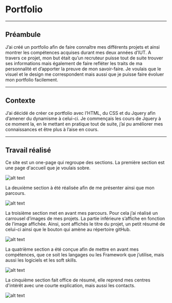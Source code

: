 # Portfolio

***
## Préambule 
J’ai créé un portfolio afin de faire connaître mes différents projets et ainsi montrer les compétences acquises durant mes deux années d’IUT. A travers ce projet, mon but était qu’un recruteur puisse tout de suite trouver ses informations mais également de faire refléter les traits de ma personnalité et d’apporter la preuve de mon savoir-faire. Je voulais que le visuel et le design me correspondent mais aussi que je puisse faire évoluer mon portfolio facilement.

***
## Contexte
J’ai décidé de créer ce portfolio avec l’HTML, du CSS et du Jquery afin d’amener du dynamisme à celui-ci. Je commençais les cours de Jquery à ce moment la, en le mettant en pratique tout de suite, j’ai pu améliorer mes connaissances et être plus à l’aise en cours. 

***
## Travail réalisé 
Ce site est un one-page qui regroupe des sections. 
La première section est une page d'accueil que je voulais sobre. 

![alt text](https://github.com/manon-deleest/blibliotheque-/blob/master/image/screen2.png)

La deuxième section à été réalisée afin de me présenter ainsi que mon parcours. 
 
![alt text](https://github.com/manon-deleest/blibliotheque-/blob/master/image/screen2.png)
 
La troisième section met en avant mes parcours. Pour cela j’ai réalisé un carrousel d’images de mes projets. La partie inférieure s’affiche en fonction de l’image affichée. Ainsi, sont affichés le titre du projet, un petit résumé de celui-ci ainsi que le bouton qui amène au répertoire gitHub. 

![alt text](https://github.com/manon-deleest/blibliotheque-/blob/master/image/screen2.png)

La quatrième section a été conçue afin de mettre en avant mes compétences, que ce soit les langages ou les Framework que j’utilise, mais aussi les logiciels et les soft skills. 

![alt text](https://github.com/manon-deleest/blibliotheque-/blob/master/image/screen2.png)

La cinquième section fait office de résumé, elle reprend mes centres d'intérêt avec une courte explication, mais aussi les contacts. 

![alt text](https://github.com/manon-deleest/blibliotheque-/blob/master/image/screen2.png)
